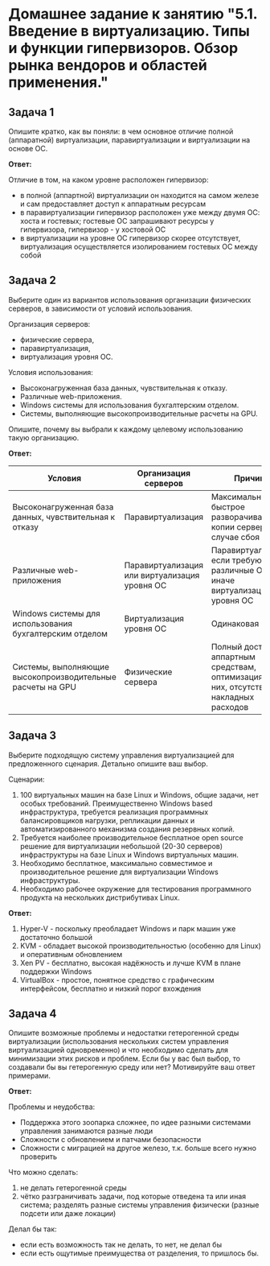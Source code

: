 
# Домашнее задание к занятию "5.1. Введение в виртуализацию. Типы и функции гипервизоров. Обзор рынка вендоров и областей применения."

## Задача 1

Опишите кратко, как вы поняли: в чем основное отличие полной (аппаратной) виртуализации, паравиртуализации и виртуализации на основе ОС.

**Ответ:**

Отличие в том, на каком уровне расположен гипервизор:
- в полной (аппартной) виртуализации он находится на самом железе и сам предоставляет доступ к аппаратным ресурсам
- в паравиртуализации гипервизор расположен уже между двумя ОС: хоста и гостевых; гостевые ОС запрашивают ресурсы у гипервизора, гипервизор - у хостовой ОС
- в виртуализации на уровне ОС гипервизор скорее отсутствует, виртуализация осуществляется изолированием гостевых ОС между собой

## Задача 2

Выберите один из вариантов использования организации физических серверов, в зависимости от условий использования.

Организация серверов:
- физические сервера,
- паравиртуализация,
- виртуализация уровня ОС.

Условия использования:
- Высоконагруженная база данных, чувствительная к отказу.
- Различные web-приложения.
- Windows системы для использования бухгалтерским отделом.
- Системы, выполняющие высокопроизводительные расчеты на GPU.

Опишите, почему вы выбрали к каждому целевому использованию такую организацию.

**Ответ:**

| Условия | Организация серверов | Причина |
| ------------- | ------------- | ------------- |
| Высоконагруженная база данных, чувствительная к отказу | Паравиртуализация | Максимально быстрое разворачивание копии сервера в случае сбоя |
| Различные web-приложения | Паравиртуализация или виртуализация уровня ОС | Паравиртуализация, если требуются различные ОС, иначе виртуализация уровня ОС |
| Windows системы для использования бухгалтерским отделом  | Виртуализация уровня ОС | Одинаковая ОС |
| Системы, выполняющие высокопроизводительные расчеты на GPU | Физические сервера | Полный доступ к аппартным средствам, оптимизация под них, отсутствие накладных расходов |

## Задача 3

Выберите подходящую систему управления виртуализацией для предложенного сценария. Детально опишите ваш выбор.

Сценарии:

1. 100 виртуальных машин на базе Linux и Windows, общие задачи, нет особых требований. Преимущественно Windows based инфраструктура, требуется реализация программных балансировщиков нагрузки, репликации данных и автоматизированного механизма создания резервных копий.
2. Требуется наиболее производительное бесплатное open source решение для виртуализации небольшой (20-30 серверов) инфраструктуры на базе Linux и Windows виртуальных машин.
3. Необходимо бесплатное, максимально совместимое и производительное решение для виртуализации Windows инфраструктуры.
4. Необходимо рабочее окружение для тестирования программного продукта на нескольких дистрибутивах Linux.

**Ответ:**

1. Hyper-V - поскольку преобладает Windows и парк машин уже достаточно большой
2. KVM - обладает высокой производительностью (особенно для Linux) и оперативным обновлением
3. Xen PV - бесплатно, высокая надёжность и лучше KVM в плане поддержки Windows
4. VirtualBox - простое, понятное средство с графическим интерфейсом, бесплатно и низкий порог вхождения

## Задача 4

Опишите возможные проблемы и недостатки гетерогенной среды виртуализации (использования нескольких систем управления виртуализацией одновременно) и что необходимо сделать для минимизации этих рисков и проблем. Если бы у вас был выбор, то создавали бы вы гетерогенную среду или нет? Мотивируйте ваш ответ примерами.

**Ответ:**

Проблемы и неудобства:
- Поддержка этого зоопарка сложнее, по идее разными системами управления занимаются разные люди
- Сложности с обновлением и патчами безопасности 
- Сложности с миграцией на другое железо, т.к. больше всего нужно проверить

Что можно сделать: 
1. не делать гетерогенной среды
2. чётко разграничивать задачи, под которые отведена та или иная система; разделять разные системы управления физически (разные подсети или даже локации) 

Делал бы так: 
- если есть возможность так не делать, то нет, не делал бы
- если есть ощутимые преимущества от разделения, то пришлось бы.


